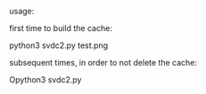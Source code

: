 usage:

first time to build the cache:

python3 svdc2.py test.png


subsequent times, in order to not delete the cache:

Opython3 svdc2.py
